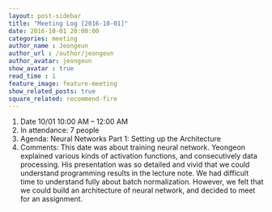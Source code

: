 ```yaml
---
layout: post-sidebar
title: "Meeting Log [2016-10-01]"
date: 2016-10-01 20:00:00
categories: meeting
author_name : Jeongeun
author_url : /author/jeongeun
author_avatar: jeongeun
show_avatar : true
read_time : 1
feature_image: feature-meeting
show_related_posts: true
square_related: recommend-fire
---
```


1. Date 10/01 10:00 AM – 12:00 AM
2. In attendance: 7 people
3. Agenda: Neural Networks Part 1: Setting up the Architecture
4. Comments: This date was about training neural network. Yeongeon explained various kinds of activation functions, and consecutively data processing. His presentation was so detailed and vivid that we could understand programming results in the lecture note. We had difficult time to understand fully about batch normalization. However, we felt that we could build an architecture of neural network, and decided to meet for an assignment. 

